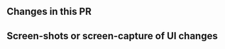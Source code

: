 <!--
  1. New dependency? Is there an accompanying ADR?
  2. New route? Is the code covered by functional (unit) and feature (browser) tests?
  3. New method/class? Have you documented your code using valid Yard syntax?
  4. Do you need to update the CHANGELOG and add a PR ref?
-->

## Changes in this PR

<!--
  Succinct list of changes explaining what has changed and why.
-->

## Screen-shots or screen-capture of UI changes

<!--
  # Screen-shots
  - Include full page from header to footer, cropping the sides to fit.

  # Screen-captures
  - Record only the browser window
  - Don't full screen the browser window (to avoid large files)
  - Break into separate videos if there are several journeys being presented
  - Mac guide: https://support.apple.com/en-gb/HT208721
  - Windows guide: https://support.microsoft.com/en-us/windows/5328cd25-9046-4472-8a14-c485f138802c
-->
